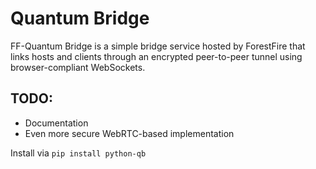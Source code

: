 # Quantum Bridge

FF-Quantum Bridge is a simple bridge service hosted by ForestFire that links hosts and clients through an encrypted peer-to-peer tunnel using browser-compliant WebSockets.

## TODO:
- Documentation
- Even more secure WebRTC-based implementation

Install via `pip install python-qb`